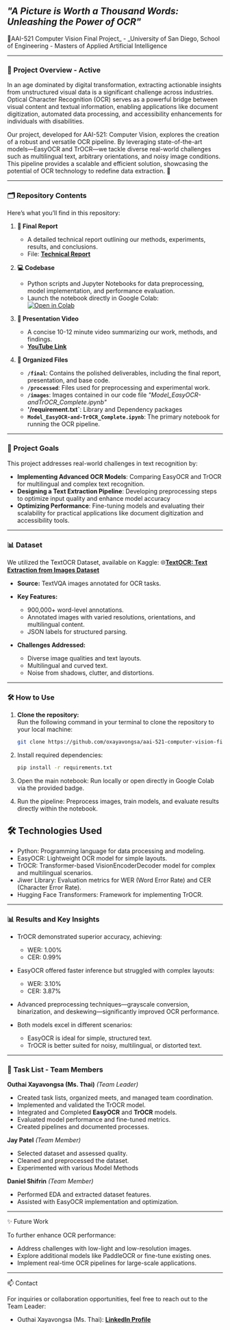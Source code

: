 ## **_"A Picture is Worth a Thousand Words: Unleashing the Power of OCR"_**<br>
📸AAI-521 Computer Vision Final Project_ - _University of San Diego, School of Engineering - Masters of Applied Artificial Intelligence

---

### **🚀 Project Overview**  - Active
In an age dominated by digital transformation, extracting actionable insights from unstructured visual data is a significant challenge across industries. Optical Character Recognition (OCR) serves as a powerful bridge between visual content and textual information, enabling applications like document digitization, automated data processing, and accessibility enhancements for individuals with disabilities.

Our project, developed for AAI-521: Computer Vision, explores the creation of a robust and versatile OCR pipeline. By leveraging state-of-the-art models—EasyOCR and TrOCR—we tackle diverse real-world challenges such as multilingual text, arbitrary orientations, and noisy image conditions. This pipeline provides a scalable and efficient solution, showcasing the potential of OCR technology to redefine data extraction. 🌟

---

### **🗂 Repository Contents**
Here’s what you’ll find in this repository:  
1. **📄 Final Report**  
   - A detailed technical report outlining our methods, experiments, results, and conclusions.  
   - File: [**Technical Report**](https://docs.google.com/document/d/1FkOGeryOPFlnyoB-tbzl1q5u4E5uhubmwrL6qrZZNIE/edit?usp=sharing)  

2. **💻 Codebase**  
   - Python scripts and Jupyter Notebooks for data preprocessing, model implementation, and performance evaluation. 
   - Launch the notebook directly in Google Colab:  
     [![Open in Colab](https://colab.research.google.com/assets/colab-badge.svg)](https://colab.research.google.com/github/oxayavongsa/aai-521-computer-vision-final/blob/main/Model_EasyOCR-and-TrOCR_Complete.ipynb)  

3. **🎥 Presentation Video**  
   - A concise 10-12 minute video summarizing our work, methods, and findings. 
   - [**YouTube Link**](https://youtu.be/Em239t2VNRY)

4. **📂 Organized Files**  
   - **`/final`**: Contains the polished deliverables, including the final report, presentation, and base code.
   - **`/processed`**: Files used for preprocessing and experimental work.
   - **`/images`**: Images contained in our code file _"Model_EasyOCR-andTrOCR_Complete.ipynb"_
   - **'/requirement.txt`**: Library and Dependency packages
   - **`Model_EasyOCR-and-TrOCR_Complete.ipynb`**: The primary notebook for running the OCR pipeline.  

---

### **🎯 Project Goals**
This project addresses real-world challenges in text recognition by:
- **Implementing Advanced OCR Models**: Comparing EasyOCR and TrOCR for multilingual and complex text recognition. 
- **Designing a Text Extraction Pipeline**: Developing preprocessing steps to optimize input quality and enhance model accuracy 
- **Optimizing Performance**: Fine-tuning models and evaluating their scalability for practical applications like document digitization and accessibility tools.  

---

### **📊 Dataset**
We utilized the TextOCR Dataset, available on Kaggle:
🌐[**TextOCR: Text Extraction from Images Dataset**](https://www.kaggle.com/datasets/robikscube/textocr-text-extraction-from-images-dataset)  

- **Source:** TextVQA images annotated for OCR tasks.  
- **Key Features:**  
  - 900,000+ word-level annotations.  
  - Annotated images with varied resolutions, orientations, and multilingual content.  
  - JSON labels for structured parsing.
    
- **Challenges Addressed:**
  - Diverse image qualities and text layouts.
  - Multilingual and curved text.
  - Noise from shadows, clutter, and distortions.
    
---

### **🛠️ How to Use**

1. **Clone the repository:**  
   Run the following command in your terminal to clone the repository to your local machine:  
   ```bash
   git clone https://github.com/oxayavongsa/aai-521-computer-vision-final.git

2. Install required dependencies:
   ```bash
   pip install -r requirements.txt

3. Open the main notebook:
   Run locally or open directly in Google Colab via the provided badge.

4. Run the pipeline:
   Preprocess images, train models, and evaluate results directly within the notebook.

## **🛠 Technologies Used**  
  - Python: Programming language for data processing and modeling.
  - EasyOCR: Lightweight OCR model for simple layouts.
  - TrOCR: Transformer-based VisionEncoderDecoder model for complex and multilingual scenarios.
  - Jiwer Library: Evaluation metrics for WER (Word Error Rate) and CER (Character Error Rate).
  - Hugging Face Transformers: Framework for implementing TrOCR.
---
### **📊 Results and Key Insights**

- TrOCR demonstrated superior accuracy, achieving:
  - WER: 1.00%
  - CER: 0.99%

- EasyOCR offered faster inference but struggled with complex layouts:
  - WER: 3.10%
  - CER: 3.87%

- Advanced preprocessing techniques—grayscale conversion, binarization, and deskewing—significantly improved OCR performance.

- Both models excel in different scenarios:
  - EasyOCR is ideal for simple, structured text.
  - TrOCR is better suited for noisy, multilingual, or distorted text.

---

### **📅 Task List - Team Members**

**Outhai Xayavongsa (Ms. Thai)** _(Team Leader)_  
- Created task lists, organized meets, and managed team coordination.  
- Implemented and validated the TrOCR model.  
- Integrated and Completed **EasyOCR** and **TrOCR** models.  
- Evaluated model performance and fine-tuned metrics.
- Created pipelines and documented processes.  

**Jay Patel** _(Team Member)_
- Selected dataset and assessed quality.  
- Cleaned and preprocessed the dataset.  
- Experimented with various Model Methods

**Daniel Shifrin** _(Team Member)_ 
- Performed EDA and extracted dataset features.
- Assisted with EasyOCR implementation and optimization.

---

✨ Future Work

To further enhance OCR performance:
- Address challenges with low-light and low-resolution images.
- Explore additional models like PaddleOCR or fine-tune existing ones.
- Implement real-time OCR pipelines for large-scale applications.

---

📫 Contact

For inquiries or collaboration opportunities, feel free to reach out to the Team Leader:
- Outhai Xayavongsa (Ms. Thai): [**LinkedIn Profile**](https://www.linkedin.com/in/oxayavongsa/)

